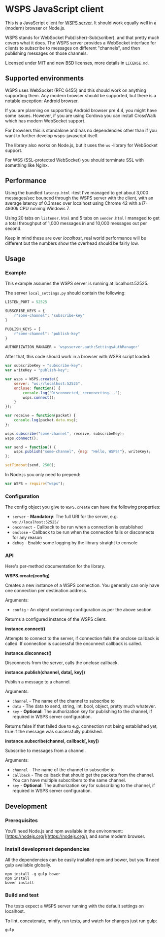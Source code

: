 # WSPS JavaScript client

This is a JavaScript client for [WSPS server](http://github.com/lietu/wsps-server). It should work equally well in a (modern) browser or Node.js.
 
WSPS stands for WebSocket Pub(lisher)-Sub(scriber), and that pretty much covers what it does. The WSPS server provides a WebSocket interface for clients to subscribe to messages on different "channels", and then publishing messages on those channels.

Licensed under MIT and new BSD licenses, more details in `LICENSE.md`.


## Supported environments

WSPS uses WebSocket (RFC 6455) and this should work on anything supporting them.
Any modern browser should be supported, but there is a notable exception: Android browser.

If you are planning on supporting Android browser pre 4.4, you might have some issues. However, if you are using Cordova you can install CrossWalk which has modern WebSocket support.

For browsers this is standalone and has no dependencies other than if you want to further develop wsps-javascript itself.

The library also works on Node.js, but it uses the `ws` -library for WebSocket support.

For WSS (SSL-protected WebSocket) you should terminate SSL with something like Nginx.


## Performance

Using the bundled `latency.html` -test I've managed to get about 3,000 messages/sec bounced through the WSPS server with the client, with an average latency of 0.3msec over localhost using Chrome 42 with a i7-4930k CPU running Windows 7.

Using 20 tabs on `listener.html` and 5 tabs on `sender.html` I managed to get a total throughput of 1,000 messages in and 10,000 messages out per second.

Keep in mind these are over *localhost*, real world performance will be different but the numbers show the overhead should be fairly low.


## Usage

### Example

This example assumes the WSPS server is running at localhost:52525.

The server `local_settings.py` should contain the following:

```python
LISTEN_PORT = 52525

SUBSCRIBE_KEYS = {
    r"some-channel": "subscribe-key"
}

PUBLISH_KEYS = {
    r"some-channel": "publish-key"
}

AUTHORIZATION_MANAGER = 'wspsserver.auth:SettingsAuthManager'
```

After that, this code should work in a browser with WSPS script loaded:
```javascript
var subscribeKey = "subscribe-key";
var writeKey = "publish-key";

var wsps = WSPS.create({
    server: "ws://localhost:52525",
    onclose: function() {
        console.log("Disconnected, reconnecting...");
        wsps.connect();
    }
});

var receive = function(packet) {
    console.log(packet.data.msg);
};

wsps.subscribe("some-channel", receive, subscribeKey);
wsps.connect();

var send = function() {
    wsps.publish("some-channel", {msg: "Hello, WSPS!"}, writeKey);
};

setTimeout(send, 2500);
```

In Node.js you only need to prepend:
```javascript
var WSPS = require("wsps");
```


### Configuration

The config object you give to `WSPS.create` can have the following properties:
 * `server` - **Mandatory**: The full URI for the server, e.g. `ws://localhost:52525/`
 * `onconnect` - Callback to be run when a connection is established
 * `onclose` - Callback to be run when the connection fails or disconnects for any reason
 * `debug` - Enable some logging by the library straight to console

 
### API
 
Here's per-method documentation for the library.

**WSPS.create(config)**

Creates a new instance of a WSPS connection. You generally can only have one connection per destination address.

Arguments:

 * `config` - An object containing configuration as per the above section

Returns a configured instance of the WSPS client.


**instance.connect()**

Attempts to connect to the server, if connection fails the onclose callback is called. If connection is successful the onconnect callback is called.


**instance.disconnect()**

Disconnects from the server, calls the onclose callback.


**instance.publish(channel, data[, key])**

Publish a message to a channel.

Arguments:

 * `channel` - The name of the channel to subscribe to
 * `data` - The data to send, string, int, bool, object, pretty much whatever.
 * `key` - **Optional**: The authorization key for publishing to the channel, if required in WSPS server configuration.

Returns false if that failed due to e.g. connection not being established yet, true if the message was successfully published.


**instance.subscribe(channel, callback[, key])**

Subscribe to messages from a channel.

Arguments:

 * `channel` - The name of the channel to subscribe to
 * `callback` - The callback that should get the packets from the channel. You can have multiple subscribers to the same channel.
 * `key` - **Optional**: The authorization key for subscribing to the channel, if required in WSPS server configuration.


## Development

### Prerequisites

You'll need Node.js and npm available in the environment: [https://nodejs.org/](https://nodejs.org/), and some modern browser.


### Install development dependencies

All the dependencies can be easily installed npm and bower, but you'll need gulp available globally.

```
npm install -g gulp bower
npm install
bower install
```


### Build and test 

The tests expect a WSPS server running with the default settings on localhost.

To lint, concatenate, minify, run tests, and watch for changes just run gulp:
```
gulp
```

